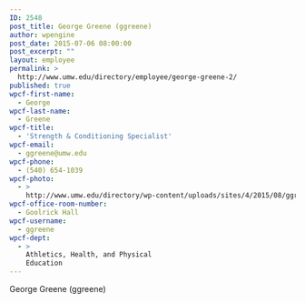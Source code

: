 ```yaml
---
ID: 2548
post_title: George Greene (ggreene)
author: wpengine
post_date: 2015-07-06 08:00:00
post_excerpt: ""
layout: employee
permalink: >
  http://www.umw.edu/directory/employee/george-greene-2/
published: true
wpcf-first-name:
  - George
wpcf-last-name:
  - Greene
wpcf-title:
  - 'Strength & Conditioning Specialist'
wpcf-email:
  - ggreene@umw.edu
wpcf-phone:
  - (540) 654-1039
wpcf-photo:
  - >
    http://www.umw.edu/directory/wp-content/uploads/sites/4/2015/08/ggreene.jpg
wpcf-office-room-number:
  - Goolrick Hall
wpcf-username:
  - ggreene
wpcf-dept:
  - >
    Athletics, Health, and Physical
    Education
---
```

George Greene (ggreene)